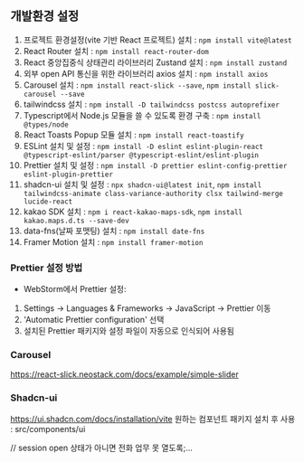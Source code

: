 ## 개발환경 설정
1. 프로젝트 환경설정(vite 기반 React 프로젝트) 설치 : `npm install vite@latest` <br />
2. React Router 설치 : `npm install react-router-dom` <br/>
3. React 중앙집중식 상태관리 라이브러리 Zustand 설치 : `npm install zustand` <br/>
4. 외부 open API 통신을 위한 라이브러리 axios 설치 : `npm install axios` <br/>
5. Carousel 설치 : `npm install react-slick --save`, `npm install slick-carousel --save`<br/>
6. tailwindcss 설치 : `npm install -D tailwindcss postcss autoprefixer` <br/>
7. Typescript에서 Node.js 모듈을 쓸 수 있도록 환경 구축 : `npm install @types/node` <br/>
8. React Toasts Popup 모듈 설치 : `npm install react-toastify ` <br/>
9. ESLint 설치 및 설정 : `npm install -D eslint eslint-plugin-react @typescript-eslint/parser @typescript-eslint/eslint-plugin` <br/>
10. Prettier 설치 및 설정 : `npm install -D prettier eslint-config-prettier eslint-plugin-prettier` <br/>
11. shadcn-ui 설치 및 설정 : `npx shadcn-ui@latest init`, `npm install tailwindcss-animate class-variance-authority clsx tailwind-merge lucide-react`
12. kakao SDK 설치 : `npm i react-kakao-maps-sdk`, `npm install kakao.maps.d.ts --save-dev`
13. data-fns(날짜 포맷팅) 설치 : `npm install date-fns`
14. Framer Motion 설치 : `npm install framer-motion`

### Prettier 설정 방법
- WebStorm에서 Prettier 설정:
1. Settings → Languages & Frameworks → JavaScript → Prettier 이동
2. 'Automatic Prettier configuration' 선택
3. 설치된 Prettier 패키지와 설정 파일이 자동으로 인식되어 사용됨

### Carousel 
https://react-slick.neostack.com/docs/example/simple-slider 

### Shadcn-ui
https://ui.shadcn.com/docs/installation/vite
원하는 컴포넌트 패키지 설치 후 사용 : src/components/ui

// session open 상태가 아니면 전화 업무 못 열도록;...

